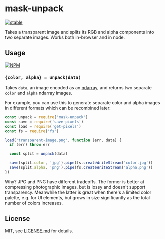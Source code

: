 # mask-unpack

[![stable](http://badges.github.io/stability-badges/dist/stable.svg)](http://github.com/badges/stability-badges)

Takes a transparent image and splits its RGB and alpha components into two separate images. Works both in-browser and in node.

## Usage

[![NPM](https://nodei.co/npm/mask-unpack.png)](https://www.npmjs.com/package/mask-unpack)

### `{color, alpha} = unpack(data)`

Takes `data`, an image encoded as an [ndarray](http://github.com/scijs/ndarray), and returns two separate `color` and `alpha` ndarray images.

For example, you can use this to generate separate color and alpha images in different formats which can be recombined later:

``` javascript
const unpack = require('mask-unpack')
const save = require('save-pixels')
const load = require('get-pixels')
const fs = require('fs')

load('transparent-image.png', function (err, data) {
  if (err) throw err

  const split = unpack(data)

  save(split.color, 'jpg').pipe(fs.createWriteStream('color.jpg'))
  save(split.alpha, 'png').pipe(fs.createWriteStream('alpha.png'))
})
```

Why? JPG and PNG have different tradeoffs. The former is better at compressing photographic images, but is lossy and doesn't support transparency. Meanwhile the latter is great when there's a limited color palette, e.g. for UI elements, but grows in size significantly as the total number of colors increases.

## License

MIT, see [LICENSE.md](http://github.com/hughsk/mask-unpack/blob/master/LICENSE.md) for details.
